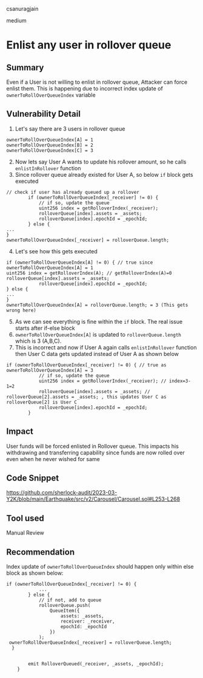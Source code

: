 csanuragjain

medium

# Enlist any user in rollover queue

## Summary
Even if a User is not willing to enlist in rollover queue, Attacker can force enlist them. This is happening due to incorrect index update of `ownerToRollOverQueueIndex` variable

## Vulnerability Detail
1. Let's say there are 3 users in rollover queue

```solidity
ownerToRollOverQueueIndex[A] = 1
ownerToRollOverQueueIndex[B] = 2
ownerToRollOverQueueIndex[C] = 3
```

2. Now lets say User A wants to update his rollover amount, so he calls `enlistInRollover` function
3. Since rollover queue already existed for User A, so below `if` block gets executed

```solidity
// check if user has already queued up a rollover
        if (ownerToRollOverQueueIndex[_receiver] != 0) {
            // if so, update the queue
            uint256 index = getRolloverIndex(_receiver);
            rolloverQueue[index].assets = _assets;
            rolloverQueue[index].epochId = _epochId;
        } else {
...
}
ownerToRollOverQueueIndex[_receiver] = rolloverQueue.length;
```

4. Let's see how this gets executed

```solidity
if (ownerToRollOverQueueIndex[A] != 0) { // true since ownerToRollOverQueueIndex[A] = 1
uint256 index = getRolloverIndex(A); // getRolloverIndex(A)=0
rolloverQueue[index].assets = _assets;
            rolloverQueue[index].epochId = _epochId;
} else {
...
}
ownerToRollOverQueueIndex[A] = rolloverQueue.length; = 3 (This gets wrong here)

```

5. As we can see everything is fine within the `if` block. The real issue starts after if-else block
6. `ownerToRollOverQueueIndex[A]` is updated to `rolloverQueue.length` which is 3 (A,B,C). 
7. This is incorrect and now if User A again calls `enlistInRollover` function then User C data gets updated instead of User A as shown below

```solidity
if (ownerToRollOverQueueIndex[_receiver] != 0) { // true as ownerToRollOverQueueIndex[A] = 3
            // if so, update the queue
            uint256 index = getRolloverIndex(_receiver); // index=3-1=2
            rolloverQueue[index].assets = _assets; // rolloverQueue[2].assets = _assets; , this updates User C as rolloverQueue[2] is User C
            rolloverQueue[index].epochId = _epochId;
        }
```

## Impact
User funds will be forced enlisted in Rollover queue. This impacts his withdrawing and transferring capability since funds are now rolled over even when he never wished for same

## Code Snippet
https://github.com/sherlock-audit/2023-03-Y2K/blob/main/Earthquake/src/v2/Carousel/Carousel.sol#L253-L268

## Tool used
Manual Review

## Recommendation
Index update of `ownerToRollOverQueueIndex` should happen only within else block as shown below:

```solidity
if (ownerToRollOverQueueIndex[_receiver] != 0) {
            ...
        } else {
            // if not, add to queue
            rolloverQueue.push(
                QueueItem({
                    assets: _assets,
                    receiver: _receiver,
                    epochId: _epochId
                })
            );
 ownerToRollOverQueueIndex[_receiver] = rolloverQueue.length;      
  }
       

        emit RolloverQueued(_receiver, _assets, _epochId);
    }
```